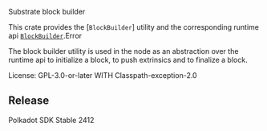 Substrate block builder

This crate provides the [`BlockBuilder`] utility and the corresponding runtime api
[`BlockBuilder`](https://docs.rs/sc-block-builder/latest/sc_block_builder/struct.BlockBuilder.html).Error

The block builder utility is used in the node as an abstraction over the runtime api to
initialize a block, to push extrinsics and to finalize a block.

License: GPL-3.0-or-later WITH Classpath-exception-2.0


## Release

Polkadot SDK Stable 2412
